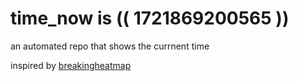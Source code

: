 # time_now is (( 1721869200565 ))

an automated repo that shows the currnent time

inspired by [breakingheatmap](https://github.com/breakingheatmap/breakingheatmap)